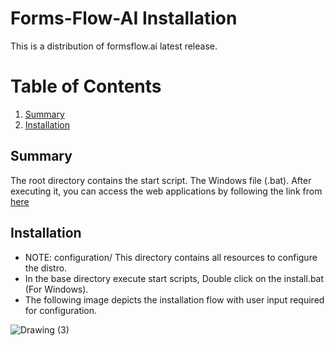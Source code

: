 # Forms-Flow-AI Installation 
This is a distribution of formsflow.ai latest release.
 
# Table of Contents
1. [Summary](#summary)
2. [Installation](#installation)


## Summary

The root directory contains the start script. The  Windows file (.bat). After executing it, you can access the web applications by following the link from [here](../../#verifying-the-installation-status)

## Installation

- NOTE: configuration/ 
This directory contains all resources to configure the distro.
- In the base directory execute start scripts, Double click on the install.bat (For Windows).
- The following image depicts the installation flow with user input required for configuration.

![Drawing (3)](https://user-images.githubusercontent.com/94040192/160104985-35e13a88-1384-48e7-8701-87ac9fc66cb1.jpg)



